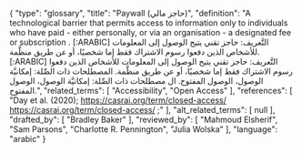 {
    "type": "glossary",
    "title": "Paywall (حاجز مالي)",
    "definition": "A technological barrier that permits access to information only to individuals who have paid - either personally, or via an organisation - a designated fee or subscription . [:ARABIC] التَّعريف: حاجز تقني يتيح الوصول إلى المعلومات للأشخاص الذين دفعوا رسوم الاشتراك فقط إما شخصيًا، أو عن طريق منظَّمة. [:ARABIC] التَّعريف: حاجز تقني يتيح الوصول إلى المعلومات للأشخاص الذين دفعوا رسوم الاشتراك فقط إما شخصيًا، أو عن طريق منظَّمة. المصطلحات ذات الصِّلة: إمكانيَّة الوصول، الوصول المفتوح. ال مصطلحات ذات الصِّلة: إمكانيَّة الوصول، الوصول المفتوح.",
    "related_terms": [
        "Accessibility",
        "Open Access"
    ],
    "references": [
        "Day et al. (2020); https://casrai.org/term/closed-access/ https://casrai.org/term/closed-access/ ;"
    ],
    "alt_related_terms": [
        null
    ],
    "drafted_by": [
        "Bradley Baker"
    ],
    "reviewed_by": [
        "Mahmoud Elsherif",
        "Sam Parsons",
        "Charlotte R. Pennington",
        "Julia Wolska"
    ],
    "language": "arabic"
}